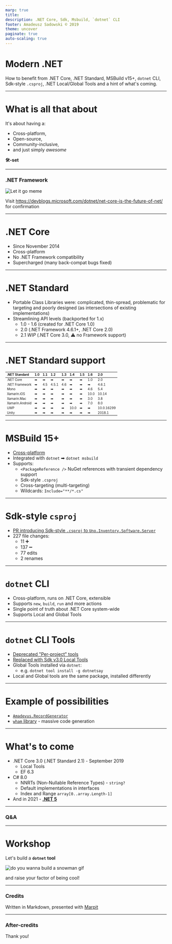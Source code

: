 ```yaml
---
marp: true
title: 
description: .NET Core, Sdk, Msbuild, `dotnet` CLI
footer: Amadeusz Sadowski © 2019
theme: uncover
paginate: true
auto-scaling: true
---
```


# Modern .NET

How to benefit from .NET Core, .NET Standard, MSBuild v15+, `dotnet` CLI, Sdk-style `.csproj`, .NET Local/Global Tools and a hint of what's coming.

<!--
Remind people to install .NET Core SDK (v2.2, check if they have Visual Studio Code, Omnisharp extension)
https://docs.microsoft.com/en-gb/dotnet/core/tutorials/with-visual-studio-code
Useful: Nuget Package Explorer
https://github.com/NuGetPackageExplorer/NuGetPackageExplorer#how-to-install

-->

---

# What is all that about

It's about having a:
- Cross-platform,
- Open-source,
- Community-inclusive,
- and just simply *awesome*

**🛠-set**

---

### .NET Framework

<!-- Play: https://youtu.be/moSFlvxnbgk (Frozen - Let it go) -->

![Let it go meme](https://memegenerator.net/img/instances/x300/52425229.jpg)

Visit https://devblogs.microsoft.com/dotnet/net-core-is-the-future-of-net/ for confirmation

---

# .NET Core

- Since November 2014
- Cross-platform
- No .NET Framework compatibility
- Supercharged (many back-compat bugs fixed)

---

# .NET Standard

- Portable Class Libraries were: complicated, thin-spread, problematic for targeting and poorly designed (as intersections of existing implementations)
- Streamlining API levels (backported for 1.x)
  - 1.0 - 1.6 (created for .NET Core 1.0)
  - 2.0 (.NET Framework 4.6.1+, .NET Core 2.0)
  - 2.1 *WIP* (.NET Core 3.0, ⚠ no Framework support)

---

# .NET Standard support

<!--
source: https://docs.microsoft.com/en-gb/dotnet/standard/net-standard

The following table lists the minimum platform versions that support each .NET Standard version. That means that later versions of a listed platform also support the corresponding .NET Standard version. For example, .NET Core 2.2 supports .NET Standard 2.0 and earlier.

-->
<style scoped> table { font-size: 0.7em } </style>

.NET Standard   | 1.0 | 1.1 | 1.2   | 1.3 | 1.4  | 1.5 | 1.6  | 2.0
|:-             |:-   |:-   |:-     |:-   |:-    |:-   |:-    |:-
.NET Core       | ➡   | ➡   | ➡     | ➡   | ➡    | ➡   | 1.0  | 2.0
.NET Framework  | ➡   | 4.5 | 4.5.1 | 4.6 | ➡    | ➡   | ➡    | 4.6.1
Mono            | ➡   | ➡   | ➡     | ➡   | ➡    | ➡   | 4.6  | 5.4
Xamarin.iOS     | ➡   | ➡   | ➡     | ➡   | ➡    | ➡   | 10.0 | 10.14
Xamarin.Mac     | ➡   | ➡   | ➡     | ➡   | ➡    | ➡   | 3.0  | 3.8
Xamarin.Android | ➡   | ➡   | ➡     | ➡   | ➡    | ➡   | 7.0  | 8.0
UWP             | ➡   | ➡   | ➡     | ➡   | 10.0 | ➡   | ➡    | 10.0.16299
Unity           | ➡   | ➡   | ➡     | ➡   | ➡    | ➡   | ➡    | 2018.1

---

# MSBuild 15+

- [Cross-platform](https://devblogs.microsoft.com/dotnet/msbuild-is-going-cross-platform-with-net-core/)
- Integrated with `dotnet` ➡ `dotnet msbuild`
- Supports:
  - `<PackageReference />` NuGet references with transient dependency support
  - Sdk-style `.csproj`
  - Cross-targeting (multi-targeting)
  - Wildcards: `Include="**/*.cs"`

<!--
See https://devblogs.microsoft.com/dotnet/net-core-tooling-in-visual-studio-15/ 
-->

---

# Sdk-style `csproj`

- [PR introducing Sdk-style `.csproj` to `Uno.Inventory.Software.Server`](https://ivanti.visualstudio.com/Uno/_git/Inventory.Software.Server/pullrequest/25602?_a=overview)
- 227 file changes:
  - 11 ➕
  - 137 ➖
  - 77 edits
  - 2 renames

---

# `dotnet` CLI

- Cross-platform, runs on .NET Core, extensible
- Supports `new`, `build`, `run` and more actions
- Single point of truth about .NET Core system-wide
- Supports Local and Global Tools

---

# `dotnet` CLI Tools

- [Deprecated "Per-project" tools](https://docs.microsoft.com/pl-pl/dotnet/core/tools/extensibility#per-project-based-extensibility)
- [Replaced with Sdk v3.0 Local Tools](https://github.com/dotnet/announcements/issues/107)
- Global Tools installed via `dotnet`:
  - e.g. `dotnet tool install -g dotnetsay`
- Local and Global tools are the same package, installed differently

---

# Example of possibilities

- [`Amadevus.RecordGenerator`](https://amis92.github.io/RecordGenerator/)
- [`wham` library](https://github.com/WarHub/wham/) - massive code generation

---

# What's to come

- .NET Core 3.0 (.NET Standard 2.1) - September 2019
  - Local Tools
  - EF 6.3
- C# 8.0
  - NNRTs (Non-Nullable Reference Types) - `string?`
  - Default implementations in interfaces
  - Index and Range `array[0..array.Length-1]`
- And in 2021 - [**.NET 5**](https://devblogs.microsoft.com/dotnet/introducing-net-5/)

---

### Q&A

---

# Workshop

<!-- Play https://youtu.be/V-zXT5bIBM0 (Frozen - Do You Want to Build a Snowman) -->

Let's build a **`dotnet` tool**

![do you wanna build a snowman gif](https://media.giphy.com/media/r8JjvUvQ7Zd4c/giphy.gif)

and raise your factor of being cool!

<!--
Bootstrapping
https://docs.microsoft.com/en-gb/dotnet/core/tutorials/with-visual-studio-code

.csproj properties
https://docs.microsoft.com/pl-pl/dotnet/core/tools/csproj#nuget-metadata-properties

Create .NET Core Global Tool
https://docs.microsoft.com/pl-pl/dotnet/core/tools/global-tools-how-to-create

-->

---

### Credits

Written in Markdown, presented with [Marpit](https://marpit.marp.app/)

---

### After-credits

Thank you!
